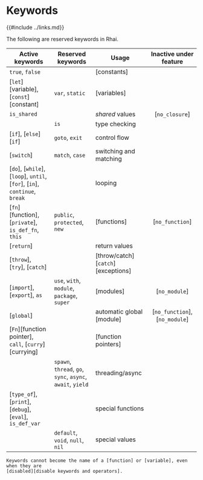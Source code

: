 Keywords
========

{{#include ../links.md}}

The following are reserved keywords in Rhai.

| Active keywords                                                            | Reserved keywords                                          | Usage                               |     Inactive under feature     |
| -------------------------------------------------------------------------- | ---------------------------------------------------------- | ----------------------------------- | :----------------------------: |
| `true`, `false`                                                            |                                                            | [constants]                         |                                |
| [`let`][variable], [`const`][constant]                                     | `var`, `static`                                            | [variables]                         |                                |
| `is_shared`                                                                |                                                            | _shared_ values                     |         [`no_closure`]         |
|                                                                            | `is`                                                       | type checking                       |                                |
| [`if`], [`else`][`if`]                                                     | `goto`, `exit`                                             | control flow                        |                                |
| [`switch`]                                                                 | `match`, `case`                                            | switching and matching              |                                |
| [`do`], [`while`], [`loop`], `until`, [`for`], [`in`], `continue`, `break` |                                                            | looping                             |                                |
| [`fn`][function], [`private`], `is_def_fn`, `this`                         | `public`, `protected`, `new`                               | [functions]                         |        [`no_function`]         |
| [`return`]                                                                 |                                                            | return values                       |                                |
| [`throw`], [`try`], [`catch`]                                              |                                                            | [throw/catch][`catch`] [exceptions] |                                |
| [`import`], [`export`], `as`                                               | `use`, `with`, `module`, `package`, `super`                | [modules]                           |         [`no_module`]          |
| [`global`]                                                                 |                                                            | automatic global [module]           | [`no_function`], [`no_module`] |
| [`Fn`][function pointer], `call`, [`curry`][currying]                      |                                                            | [function pointers]                 |                                |
|                                                                            | `spawn`, `thread`, `go`, `sync`, `async`, `await`, `yield` | threading/async                     |                                |
| [`type_of`], [`print`], [`debug`], [`eval`], `is_def_var`                  |                                                            | special functions                   |                                |
|                                                                            | `default`, `void`, `null`, `nil`                           | special values                      |                                |

```admonish warning.small
Keywords cannot become the name of a [function] or [variable], even when they are
[disabled][disable keywords and operators].
```
